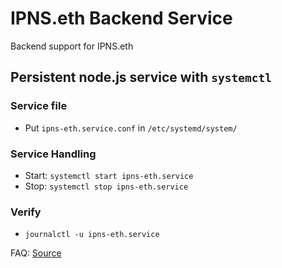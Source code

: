 # IPNS.eth Backend Service

Backend support for IPNS.eth

## Persistent node.js service with `systemctl`

### Service file

- Put `ipns-eth.service.conf` in `/etc/systemd/system/`

### Service Handling

- Start: `systemctl start ipns-eth.service`
- Stop: `systemctl stop ipns-eth.service`

### Verify

- `journalctl -u ipns-eth.service`

FAQ: [Source](https://github.com/natancabral/run-nodejs-on-service-with-systemd-on-linux/)
